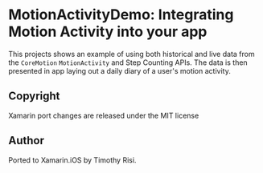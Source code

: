 MotionActivityDemo: Integrating Motion Activity into your app
=============================================================

This projects shows an example of using both historical and live data
from the `CoreMotion` `MotionActivity` and Step Counting APIs. The
data is then presented in app laying out a daily diary of a user's
motion activity.

Copyright
---------

Xamarin port changes are released under the MIT license

Author
------

Ported to Xamarin.iOS by Timothy Risi.

